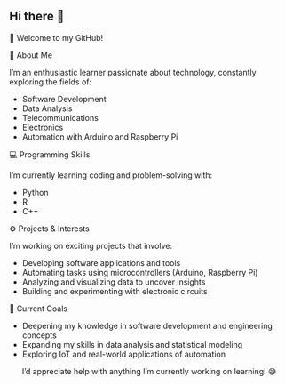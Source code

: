 ## Hi there 👋

<!--
**riveracrist/riveracrist** is a ✨ _special_ ✨ repository because its `README.md` (this file) appears on your GitHub profile.

Here are some ideas to get you started:

- 🔭 I’m currently working on ...
- 🌱 I’m currently learning ...
- 👯 I’m looking to collaborate on ...
- 🤔 I’m looking for help with ...
- 💬 Ask me about ...
- 📫 How to reach me: ...
- 😄 Pronouns: ...
- ⚡ Fun fact: ...
-->

👋 Welcome to my GitHub!

🌟 About Me

I’m an enthusiastic learner passionate about technology, constantly exploring the fields of:

* Software Development
* Data Analysis
* Telecommunications
* Electronics
* Automation with Arduino and Raspberry Pi

💻 Programming Skills

I’m currently learning coding and problem-solving with:

* Python
* R
* C++

⚙️ Projects & Interests

I’m working on exciting projects that involve:

* Developing software applications and tools
* Automating tasks using microcontrollers (Arduino, Raspberry Pi)
* Analyzing and visualizing data to uncover insights
* Building and experimenting with electronic circuits

📘 Current Goals

* Deepening my knowledge in software development and engineering concepts
* Expanding my skills in data analysis and statistical modeling
* Exploring IoT and real-world applications of automation

<center> I’d appreciate help with anything I’m currently working on learning! 😅 </center>

